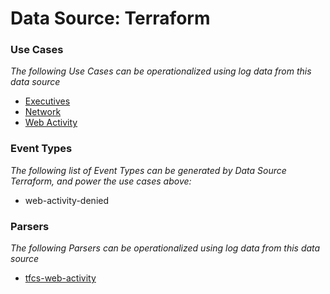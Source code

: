 Data Source: Terraform
======================

### Use Cases

_The following Use Cases can be operationalized using log data from this data source_

* [Executives](usecase_executives.md)
* [Network](usecase_network.md)
* [Web Activity](usecase_web_activity.md)


### Event Types

_The following list of Event Types can be generated by Data Source Terraform, and power the use cases above:_

- web-activity-denied


### Parsers

_The following Parsers can be operationalized using log data from this data source_

* [tfcs-web-activity](parserContent_tfcs-web-activity.md)
